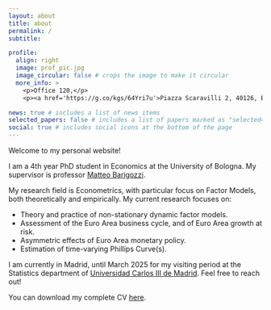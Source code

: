 ```yaml
---
layout: about
title: about
permalink: /
subtitle:

profile:
  align: right
  image: prof_pic.jpg
  image_circular: false # crops the image to make it circular
  more_info: >
    <p>Office 120,</p>
    <p><a href='https://g.co/kgs/64Yri7u'>Piazza Scaravilli 2, 40126, Bologna (BO), Italy</a>,</p>

news: true # includes a list of news items
selected_papers: false # includes a list of papers marked as "selected={true}"
social: true # includes social icons at the bottom of the page
---
```


Welcome to my personal website! 

I am a 4th year PhD student in Economics at the University of Bologna. My supervisor 
is professor [Matteo Barigozzi](https://www.barigozzi.eu/Home.html). 

My research field is Econometrics, with particular focus on Factor Models, both theoretically and empirically. My current research focuses on:
<ul>
  <li>Theory and practice of non-stationary dynamic factor models.</li>
  <li>Assessment of the Euro Area business cycle, and of Euro Area growth at risk.</li>
  <li>Asymmetric effects of Euro Area monetary policy.</li>
  <li>Estimation of time-varying Phillips Curve(s).</li>
</ul>

I am currently in Madrid, until March 2025 for my visiting period at the Statistics department of [Universidad Carlos III de Madrid](https://www.uc3m.es/statistics-department/home). Feel free to reach out!

You can download my complete CV <a href="https://claudiolissona.github.io/assets/pdf/Academic_CV.pdf">here</a>.
